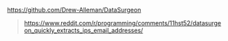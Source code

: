 https://github.com/Drew-Alleman/DataSurgeon
> https://www.reddit.com/r/programming/comments/11hst52/datasurgeon_quickly_extracts_ips_email_addresses/